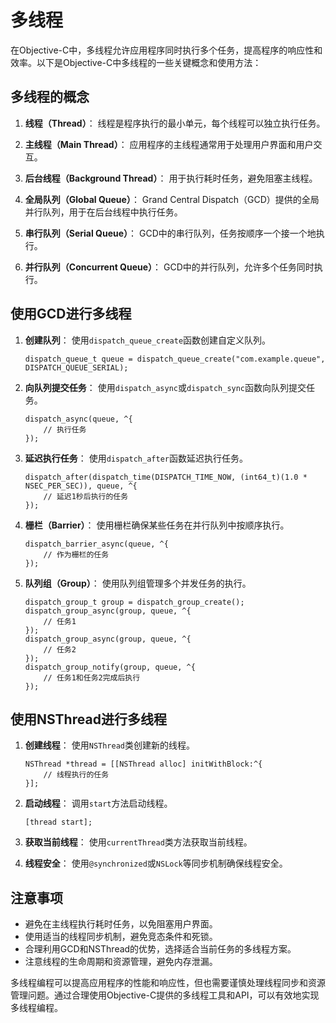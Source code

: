 # 多线程

在Objective-C中，多线程允许应用程序同时执行多个任务，提高程序的响应性和效率。以下是Objective-C中多线程的一些关键概念和使用方法：

## 多线程的概念

1. **线程（Thread）**：
   线程是程序执行的最小单元，每个线程可以独立执行任务。

2. **主线程（Main Thread）**：
   应用程序的主线程通常用于处理用户界面和用户交互。

3. **后台线程（Background Thread）**：
   用于执行耗时任务，避免阻塞主线程。

4. **全局队列（Global Queue）**：
   Grand Central Dispatch（GCD）提供的全局并行队列，用于在后台线程中执行任务。

5. **串行队列（Serial Queue）**：
   GCD中的串行队列，任务按顺序一个接一个地执行。

6. **并行队列（Concurrent Queue）**：
   GCD中的并行队列，允许多个任务同时执行。

## 使用GCD进行多线程

1. **创建队列**：
   使用`dispatch_queue_create`函数创建自定义队列。

   ```objc
   dispatch_queue_t queue = dispatch_queue_create("com.example.queue", DISPATCH_QUEUE_SERIAL);
   ```

2. **向队列提交任务**：
   使用`dispatch_async`或`dispatch_sync`函数向队列提交任务。

   ```objc
   dispatch_async(queue, ^{
       // 执行任务
   });
   ```

3. **延迟执行任务**：
   使用`dispatch_after`函数延迟执行任务。

   ```objc
   dispatch_after(dispatch_time(DISPATCH_TIME_NOW, (int64_t)(1.0 * NSEC_PER_SEC)), queue, ^{
       // 延迟1秒后执行的任务
   });
   ```

4. **栅栏（Barrier）**：
   使用栅栏确保某些任务在并行队列中按顺序执行。

   ```objc
   dispatch_barrier_async(queue, ^{
       // 作为栅栏的任务
   });
   ```

5. **队列组（Group）**：
   使用队列组管理多个并发任务的执行。

   ```objc
   dispatch_group_t group = dispatch_group_create();
   dispatch_group_async(group, queue, ^{
       // 任务1
   });
   dispatch_group_async(group, queue, ^{
       // 任务2
   });
   dispatch_group_notify(group, queue, ^{
       // 任务1和任务2完成后执行
   });
   ```

## 使用NSThread进行多线程

1. **创建线程**：
   使用`NSThread`类创建新的线程。

   ```objc
   NSThread *thread = [[NSThread alloc] initWithBlock:^{
       // 线程执行的任务
   }];
   ```

2. **启动线程**：
   调用`start`方法启动线程。

   ```objc
   [thread start];
   ```

3. **获取当前线程**：
   使用`currentThread`类方法获取当前线程。

4. **线程安全**：
   使用`@synchronized`或`NSLock`等同步机制确保线程安全。

## 注意事项

- 避免在主线程执行耗时任务，以免阻塞用户界面。
- 使用适当的线程同步机制，避免竞态条件和死锁。
- 合理利用GCD和NSThread的优势，选择适合当前任务的多线程方案。
- 注意线程的生命周期和资源管理，避免内存泄漏。

多线程编程可以提高应用程序的性能和响应性，但也需要谨慎处理线程同步和资源管理问题。通过合理使用Objective-C提供的多线程工具和API，可以有效地实现多线程编程。

